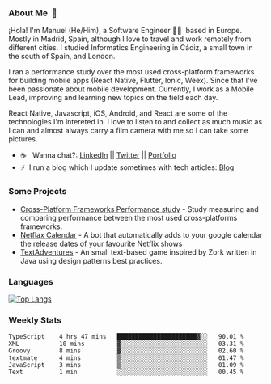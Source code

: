 ### About Me &nbsp;🐢

¡Hola! I'm Manuel (He/Him), a Software Engineer 👨‍💻 &nbsp;based in Europe. Mostly in Madrid, Spain, although I love to travel and work remotely from different cities. I studied Informatics Engineering in Cádiz, a small town in the south of Spain, and London. 

I ran a performance study over the most used cross-platform frameworks for building mobile apps (React Native, Flutter, Ionic, Weex). Since that I've been passionate about mobile development. Currently, I work as a Mobile Lead, improving and learning new topics on the field each day.

React Native, Javascript, iOS, Android, and React are some of the technologies I'm intereted in. I love to listen to and collect as much music as I can and almost always carry a film camera with me so I can take some pictures.

- ☕️ &nbsp; Wanna chat?: [LinkedIn](https://www.linkedin.com/in/manuelrdsg) || [Twitter](https://twitter.com/manuelrdsg) || [Portfolio](https://me.manuelrdsg.com)
- ⚡️&nbsp; I run a blog which I update sometimes with tech articles: [Blog](https://manuelrdsg.com)

### Some Projects

- [Cross-Platform Frameworks Performance study](https://rodin.uca.es/handle/10498/20951) - Study measuring and comparing performance between the most used cross-platforms frameworks.
- [Netflax Calendar](https://github.com/manuelrdsg/NetflaxCalendar) - A bot that automatically adds to your google calendar the release dates of your favourite Netflix shows
- [TextAdventures](https://github.com/manuelrdsg/TextAdventures) - An small text-based game inspired by Zork written in Java using design patterns best practices.

### Languages

[![Top Langs](https://github-readme-stats.vercel.app/api/top-langs/?username=manuelrdsg&layout=compact&langs_count=9&hide=html)](https://github.com/manuelrdsg)

### Weekly Stats

<!--START_SECTION:waka-->

```text
TypeScript    4 hrs 47 mins   ██████████████████████▓░░   90.01 %
XML           10 mins         ▓░░░░░░░░░░░░░░░░░░░░░░░░   03.31 %
Groovy        8 mins          ▓░░░░░░░░░░░░░░░░░░░░░░░░   02.60 %
textmate      4 mins          ▒░░░░░░░░░░░░░░░░░░░░░░░░   01.47 %
JavaScript    3 mins          ▒░░░░░░░░░░░░░░░░░░░░░░░░   01.09 %
Text          1 min           ░░░░░░░░░░░░░░░░░░░░░░░░░   00.45 %
```

<!--END_SECTION:waka-->
